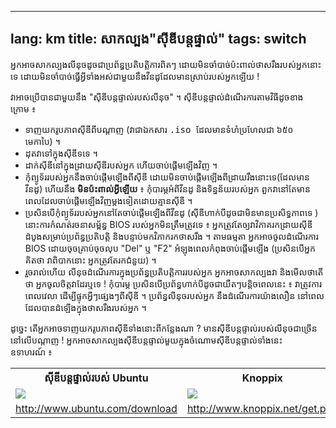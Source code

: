 
---
lang: km
title: សាក​ល្បង"ស៊ីឌី​បន្ត​ផ្ទាល់"
tags: switch
---

 អ្នក​អាច​សាក​ល្បង​លីនុច​ដូច​ជា​ប្រព័ន្ធ​ប្រតិបត្តិការ​ពិតៗ ​​ដោយ​មិន​ចាំបាច់​ប៉ះ​ពាល់​​ថាស​រឹង​របស់​អ្នកនោះទេ
ដោយ​មិន​ចាំបាច់​​ធ្វើ​អ្វី​ទាំងអស់​​ជា​មួយ​នឹង​​​វីនដូដែល​មាន​ស្រាប់​របស់​អ្នកឡើយ !

វា​​អាច​ប្រើបាន​ជា​មួយ​នឹង​ "​ស៊ីឌី​បន្ត​ផ្ទាល់​របស់​លីនុច​" ។ ស៊ីឌី​បន្ត​ផ្ទាល់ដំណើរការ​តាម​វិធី​ដូច​ខាងក្រោម ៖ 

<ul>

<li> ទាញយក​រូប​ភាព​ស៊ីឌី​ពីបណ្ដាញ​ (វាជា​ឯកសារ​​ <tt>.iso </tt> 
ដែល​មាន​ទំហំ​ប្រហែលជា ៦៥០ មេកាបៃ) ។ </li>

<li> ដុត​វា​ទៅ​ក្នុង​​ស៊ីឌី​ទទេ​ ។</li>

<li> ដាក់​​ស៊ីឌី​នៅ​ក្នុង​ដ្រាយ​ស៊ីឌី​របស់​អ្នក ហើយ​ចាប់ផ្ដើម​ឡើង​វិញ​ ។ </li>

<li> កុំព្យូទ័រ​របស់​អ្នក​នឹងចាប់ផ្ដើម​ឡើង​ពី​ស៊ីឌី ​ដោយ​មិន​​​ចាប់​ផ្តើម​ឡើង​ពី​ដ្រាយ​រឹង​នោះទេ​
 (ដែលមាន​វីនដូ) ហើយ​នឹង <b>មិន​ប៉ះ​ពាល់អ្វី​ឡើយ</b> ៖
កុំបារម្ភ​អំពី​វីនដូ និង​ទិន្នន័យ​របស់​អ្នក​ ពួក​វា​​​​នៅ​តែមាន​​​ ​ពេល​ដែល​ចាប់​ផ្តើម​ឡើង​វិញ​ម្តង​ទៀត​ដោយ​​គ្មាន​​ស៊ីឌី​ ។ </li>

<li>ប្រសិន​បើ​កុំ​ព្យូទ័រ​របស់​អ្នក​នៅ​តែ​ចាប់​ផ្តើម​ឡើង​​ពី​វីនដូ​ (​ស៊ីឌីហាក់​បី​ដូច​ជាមិន​​មានប្រសិទ្ធភាព​ទេ​ )
នោះ​ការ​កំណត់​រចនាសម្ព័ន្ធ BIOS របស់​​អ្នក​មិន​ត្រឹមត្រូវ​ទេ ៖ អ្នក​ត្រូវ​​​តែ​ឲ្យ​វា​​​វិភាគ​រក​​​ដ្រាយ​ស៊ីឌីដំបូងសម្រាប់​ប្រព័ន្ធ​ប្រតិបត្តិ និង​បន្ទាប់​​មក​វិភាក​រក​​ថាស​​រឹង​ ។ 
តាម​ធម្មតា អ្នក​អាច​ចូលដំណើរ​ការ​ BIOS ដោយ​ចុច​គ្រាប់ចុច​លុប​ "Del" ឬ "F2" 
អំឡុង​ពេល​កំពុង​ចាប់​ផ្តើមឡើង (ប្រសិនបើ​​អ្នក​គិត​ថា វា​ពិបាក​នោះ ​អ្នក​ត្រូវ​តែ​រក​ជំនួយ) ។</li>

<li>រួចរាល់​ហើយ លី​នុច​ដំណើរ​ការ​​ក្នុង​​ប្រព័ន្ធ​​ប្រតិបត្តិការ​របស់​អ្នក​ អ្នក​អាច​សាក​ល្បង​វា​ និង​មើល​ថាតើ​ថា​ អ្នក​ចូល​ចិត្តវា​ដែរឬទេ !
 កុំបារម្ភ ប្រសិន​បើ​ប្រព័ន្ធ​ហាក់​បី​ដូចជា​យឺត​ៗ​បន្តិច​​ពេល​នេះ​ ៖
វា​​ត្រូវ​ការ​ពេលវេលា ​ដើម្បី​​ផ្ទុក​អ្វីៗ​​ផ្សេងៗ​ពី​​​​ស៊ីឌី ។​​ ប្រព័ន្ធ​លីនុច​របស់​អ្នក​ នឹង​ដំណើរការ​យ៉ាង​លឿន នៅពេល​ដែល​បាន​​​ដំឡើង​ក្នុង​​ថាសរឹង​របស់​អ្នក ។
</li>

</ul>

 ដូច្នេះ​ តើ​អ្នក​អាចទាញយករូបភាព​​ស៊ីឌី​ទាំង​​នោះ​ពី​កន្លែង​ណា ? មាន​ស៊ីឌី​បន្តផ្ទាល់​របស់​​លីនុច​​ជា​ច្រើន​នៅ​លើ​បណ្តាញ !
អ្នក​អាច​សាកល្បង​ស៊ីឌី​បន្តផ្ទាល់​មួយ​ក្នុង​ចំណោម​ស៊ីឌី​បន្តផ្ទាល់​ទាំង​នេះ​​ ឧទាហរណ៍ ៖

<table cols="2">
<tr>
<th>ស៊ីឌី​បន្ត​ផ្ទាល់​របស់ Ubuntu </th>
<th>Knoppix</th>
</tr>

<tr>
<td><a href="Images/ubuntu.png"><img src="Images/ubuntu_thumbnail.png" /></a></td>
<td><a href="Images/knoppix.png"><img src="Images/knoppix_thumbnail.png" /></a></td>
</tr>

<tr>
<td><a 
href="http://www.ubuntu.com/download">http://www.ubuntu.com/download</a></td>
<td><a 
href="http://www.knoppix.net/get.php">http://www.knoppix.net/get.php</a></td>
</tr>

</table>

